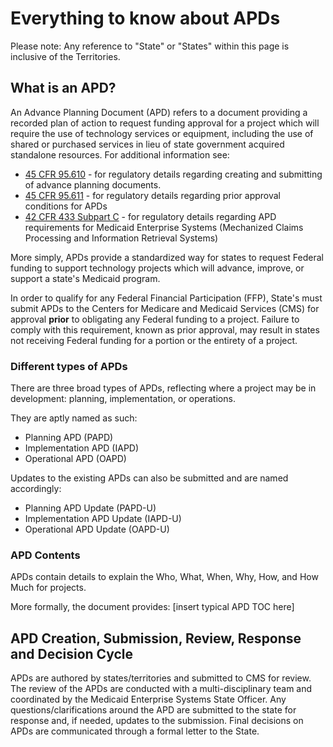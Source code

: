 # Everything to know about APDs
Please note: Any reference to "State" or "States" within this page is inclusive of the Territories.
 
## What is an APD?
An Advance Planning Document (APD) refers to a document providing a recorded plan of action to request funding approval for a project which will require the use of technology services or equipment, including the use of shared or purchased services in lieu of state government acquired standalone resources. For additional information see:
- [45 CFR 95.610](https://www.ecfr.gov/current/title-45/subtitle-A/subchapter-A/part-95/subpart-F/subject-group-ECFR8ea7e78ba47a262/section-95.610) - for regulatory details regarding creating and submitting of advance planning documents.
- [45 CFR 95.611](https://www.ecfr.gov/current/title-45/subtitle-A/subchapter-A/part-95/subpart-F/subject-group-ECFR8ea7e78ba47a262/section-95.611) - for regulatory details regarding prior approval conditions for APDs
- [42 CFR 433 Subpart C](https://www.ecfr.gov/current/title-42/chapter-IV/subchapter-C/part-433/subpart-C) - for regulatory details regarding APD requirements for Medicaid Enterprise Systems (Mechanized Claims Processing and Information Retrieval Systems)

More simply, APDs provide a standardized way for states to request Federal funding to support  technology projects which will advance, improve, or support a state's Medicaid program. 

In order to qualify for any Federal Financial Participation (FFP), State's must submit APDs to the Centers for Medicare and Medicaid Services (CMS) for approval **prior** to obligating any Federal funding to a project. Failure to comply with this requirement, known as prior approval, may result in states not receiving Federal funding for a portion or the entirety of a project.
### Different types of APDs
There are three broad types of APDs, reflecting where a project may be in development: planning, implementation, or operations. 

They are aptly named as such:
* Planning APD (PAPD)
* Implementation APD (IAPD)
* Operational APD (OAPD)

Updates to the existing APDs can also be submitted and are named accordingly:
* Planning APD Update (PAPD-U)
* Implementation APD Update (IAPD-U)
* Operational APD Update (OAPD-U)

### APD Contents
APDs contain details to explain the Who, What, When, Why, How, and How Much for projects. 

More formally, the document provides:
[insert typical APD TOC here]

## APD Creation, Submission, Review, Response and Decision Cycle

APDs are authored by states/territories and submitted to CMS for review. The review of the APDs are conducted with a multi-disciplinary team and coordinated by the Medicaid Enterprise Systems State Officer. Any questions/clarifications around the APD are submitted to the state for response and, if needed, updates to the submission. Final decisions on APDs are communicated through a formal letter to the State.
